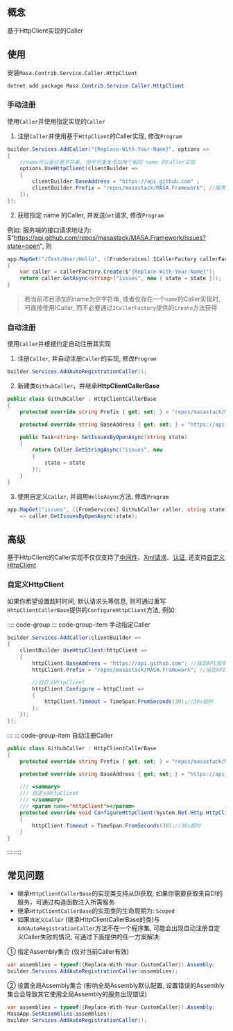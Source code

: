 ## 概念

基于HttpClient实现的Caller

## 使用

安装`Masa.Contrib.Service.Caller.HttpClient`

``` powershell
dotnet add package Masa.Contrib.Service.Caller.HttpClient
```

### 手动注册

使用`Caller`并使用指定实现的`Caller`

1. 注册`Caller`并使用基于`HttpClient`的Caller实现, 修改`Program`

```csharp
builder.Services.AddCaller("{Replace-With-Your-Name}", options =>
{
    //name可以是任意字符串, 但不可重复添加两个相同 name 的Caller实现
    options.UseHttpClient(clientBuilder =>
    {
        clientBuilder.BaseAddress = "https://api.github.com" ;
        clientBuilder.Prefix = "repos/masastack/MASA.Framework"; //服务前缀
    });
});
```

2. 获取指定 name 的Caller, 并发送`Get`请求, 修改`Program`

例如: 服务端的接口请求地址为: $"https://api.github.com/repos/masastack/MASA.Framework/issues?state=open", 则

```csharp
app.MapGet("/Test/User/Hello", ([FromServices] ICallerFactory callerFactory, string state)
{
    var caller = callerFactory.Create($"{Replace-With-Your-Name}");
    return caller.GetAsync<string>("issues", new { state = state }));
}
```

> 若当前项目添加的name为空字符串, 或者仅存在一个`name`的Caller实现时, 可直接使用ICaller, 而不必要通过`ICallerFactory`提供的`Create`方法获得

### 自动注册

使用`Caller`并根据约定自动注册其实现

1. 注册`Caller`, 并自动注册`Caller`的实现, 修改`Program`

```csharp
builder.Services.AddAutoRegistrationCaller();
```

2. 新建类`GithubCaller`，并继承**HttpClientCallerBase**

```csharp
public class GithubCaller : HttpClientCallerBase
{
    protected override string Prefix { get; set; } = "repos/masastack/MASA.Framework";

    protected override string BaseAddress { get; set; } = "https://api.github.com";

    public Task<string> GetIssuesByOpenAsync(string state)
    {
        return Caller.GetStringAsync("issues", new
        {
            state = state
        });
    }
}
```

3. 使用自定义`Caller`, 并调用`HelloAsync`方法, 修改`Program`

```csharp
app.MapGet("issues", ([FromServices] GithubCaller caller, string state)
    => caller.GetIssuesByOpenAsync(state);
```

## 高级

基于HttpClient的Caller实现不仅仅支持了[中间件](/framework/building-blocks/caller/overview#section-4e2d95f44ef6)、[Xml请求](/framework/building-blocks/caller/overview#xml683c5f0f)、[认证](/framework/building-blocks/caller/overview#section-8ba48bc1), 还支持[自定义HttpClient](#自定义HttpClient) 

### 自定义HttpClient

如果你希望设置超时时间, 默认请求头等信息, 则可通过重写`HttpClientCallerBase`提供的`ConfigureHttpClient`方法, 例如:

:::: code-group
::: code-group-item 手动指定Caller
```csharp
builder.Services.AddCaller(clientBuilder =>
{
    clientBuilder.UseHttpClient(httpClient =>
    {
        httpClient.BaseAddress = "https://api.github.com"; //指定API服务域名地址
        httpClient.Prefix = "repos/masastack/MASA.Framework"; //指定API服务前缀

        //自定义HttpClient
        httpClient.Configure = httpClient =>
        {
            httpClient.Timeout = TimeSpan.FromSeconds(30);//30s超时
        };
    });
});
```
:::
::: code-group-item 自动注册Caller
```csharp
public class GithubCaller : HttpClientCallerBase
{
    protected override string Prefix { get; set; } = "repos/masastack/MASA.Framework";

    protected override string BaseAddress { get; set; } = "https://api.github.com";
    
    /// <summary>
    /// 自定义HttpClient
    /// </summary>
    /// <param name="httpClient"></param>
    protected override void ConfigureHttpClient(System.Net.Http.HttpClient httpClient)
    {
        httpClient.Timeout = TimeSpan.FromSeconds(30);//30s超时
    }
}
```
:::
::::

## 常见问题

* 继承`HttpClientCallerBase`的实现类支持从DI获取, 如果你需要获取来自DI的服务，可通过构造函数注入所需服务
* 继承`HttpClientCallerBase`的实现类的生命周期为: `Scoped`
* 如果`自定义Caller` (继承HttpClientCallerBase的类)与`AddAutoRegistrationCaller`方法不在一个程序集, 可能会出现自动注册自定义Caller失败的情况, 可通过下面提供的任一方案解决:

① 指定Assembly集合 (仅对当前Caller有效)
```csharp
var assemblies = typeof({Replace-With-Your-CustomCaller}).Assembly;
builder.Services.AddAutoRegistrationCaller(assemblies);
```

② 设置全局Assembly集合 (影响全局Assembly默认配置, 设置错误的Assembly集合会导致其它使用全局Assembly的服务出现错误)

```csharp
var assemblies = typeof({Replace-With-Your-CustomCaller}).Assembly;
MasaApp.SetAssemblies(assemblies);
builder.Services.AddAutoRegistrationCaller();
```